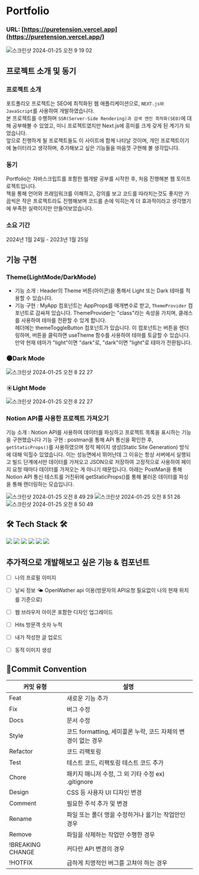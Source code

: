 # Portfolio

### URL: [https://puretension.vercel.app](https://puretension.vercel.app/)

![스크린샷 2024-01-25 오전 9 19 02](https://github.com/puretension/portfolio/assets/106448279/b0748f32-b615-41d6-83d6-9e3da569469c)

## 프로젝트 소개 및 동기

### 프로젝트 소개
포트폴리오 프로젝트는 SEO에 최적화된 웹 애플리케이션으로, `NEXT.js와 JavaScript`를 사용하여 개발하였습니다. <br>
본 프로젝트를 수행하며 `SSR(Server-Side Rendering)과 검색 엔진 최적화(SEO)`에 대해 공부해볼 수 있었고, 미니 프로젝트였지만 Next.js에 흥미를 크게 갖게 된 계기가 되었습니다. <br>
앞으로 진행하게 될 프로젝트들도 이 사이트에 함께 나타날 것이며, 개인 프로젝트이기에 놀이터라고 생각하며, 추가해보고 싶은 기능들을 마음껏 구현해 볼 생각입니다. <br>
### 동기
Portfolio는 자바스크립트를 포함한 웹개발 공부를 시작한 후, 처음 진행해본 웹 토이프로젝트입니다. <br>
책을 통해 언어와 프래임워크를 이해하고, 강의를 보고 코드를 따라치는것도 좋지만 가끔씩은 작은 프로젝트라도 진행해보며 코드를 손에 익히는게 더 효과적이라고 생각했기에 부족한 실력이지만 만들어보았습니다.
### 소요 기간
2024년 1월 24일 - 2023년 1월 25일<br/>

## 기능 구현

### Theme(LightMode/DarkMode)

- 기능 소개 : Header의 Theme 버튼(아이콘)을 통해서 Light 또는 Dark 테마를 적용할 수 있습니다.
- 기능 구현 : MyApp 컴포넌트는 AppProps를 매개변수로 받고, `ThemeProvider` 컴포넌트로 감싸져 있습니다. ThemeProvider는 "class"라는 속성을 가지며, 클래스를 사용하여 테마를 전환할 수 있게 합니다. <br>
헤더에는 themeToggleButton 컴포넌트가 있습니다. 이 컴포넌트는 버튼을 렌더링하며, 버튼을 클릭하면 useTheme 함수를 사용하여 테마를 토글할 수 있습니다. 만약 현재 테마가 "light"이면 "dark"로, "dark"이면 "light"로 테마가 전환됩니다.

### 🌑Dark Mode
![스크린샷 2024-01-25 오전 8 22 27](https://github.com/puretension/portfolio/assets/106448279/345a1da8-342d-4dce-b88d-697bf1056ef7)
### ☀️Light Mode
![스크린샷 2024-01-25 오전 8 22 27](https://github.com/puretension/portfolio/assets/106448279/fcd97f0e-0708-4db8-af0b-0a1086a2a2d9)

### Notion API를 사용한 프로젝트 가져오기

기능 소개 : Notion API를 사용하여 데이터를 파싱하고 프로젝트 목록을 표시하는 기능을 구현했습니다
기능 구현 : postman을 통해 API 통신을 확인한 후, `getStaticProps()`를 사용하였으며 정적 페이지 생성(Static Site Generation) 방식에 대해 익힐수 있었습니다. 
이는 성능면에서 뛰어난데 그 이유는 항상 서버에서 실행되고 빌드 단계에서만 데이터를 가져오고 JSON으로 저장하여 고정적으로 사용하여 페이지 요청 때마다 데이터를 가져오는 게 아니기 때문입니다.
아래는 PostMan을 통해 Notion API 통신 테스트를 거친뒤에 getStaticProps()를 통해 불러온 데이터를 파싱을 통해 렌더링하는 모습입니다.

![스크린샷 2024-01-25 오전 8 49 29](https://github.com/puretension/portfolio/assets/106448279/a77f185a-aaaf-497b-9735-8aa1f3a436a6)
![스크린샷 2024-01-25 오전 8 51 26](https://github.com/puretension/portfolio/assets/106448279/6d81b749-1dbf-4ee8-9e6c-57e4c22a7f88)
![스크린샷 2024-01-25 오전 8 50 49](https://github.com/puretension/portfolio/assets/106448279/b267c601-83de-43af-8378-3f87584bf6a2)

## 🛠️ Tech Stack 🛠️
<div>
    <!-- Language 추가 -->
    <img src="https://img.shields.io/badge/React-20232A?style=for-the-badge&logo=react&logoColor=61DAFB"/>
    <img src="https://img.shields.io/badge/Next.js-000?logo=nextdotjs&logoColor=fff&style=for-the-badge"/>
    <img src="https://img.shields.io/badge/Tailwind_CSS-38B2AC?style=for-the-badge&logo=tailwind-css&logoColor=white"/>
    <img src="https://img.shields.io/badge/html5-%23E34F26.svg?style=for-the-badge&logo=html5&logoColor=white"/>
    <img src="https://img.shields.io/badge/css3-%231572B6.svg?style=for-the-badge&logo=css3&logoColor=white/">
    <img src="https://img.shields.io/badge/JavaScript-F7DF1E?style=for-the-badge&logo=JavaScript&logoColor=white">
</div>

## 추가적으로 개발해보고 싶은 기능 & 컴포넌트
- [ ] 나의 프로필 이미지
- [ ] 날씨 정보 🌤️ OpenWather api 이용(방문자의 API요청 필요없이 나의 현재 위치를 기준으로)
- [ ] 웹 브라우저 아이콘 포함한 디자인 업그레이드
- [ ] Hits 방문객 숫자 누적
- [ ] 내가 작성한 글 업로드
- [ ] 동적 이미지 생성


## 🎯Commit Convention

| 커밋 유형 | 설명 |
| --- | --- |
| Feat | 새로운 기능 추가 |
| Fix | 버그 수정 |
| Docs | 문서 수정 |
| Style | 코드 formatting, 세미콜론 누락, 코드 자체의 변경이 없는 경우 |
| Refactor | 코드 리팩토링 |
| Test | 테스트 코드, 리팩토링 테스트 코드 추가 |
| Chore | 패키지 매니저 수정, 그 외 기타 수정 ex) .gitignore |
| Design | CSS 등 사용자 UI 디자인 변경 |
| Comment | 필요한 주석 추가 및 변경 |
| Rename | 파일 또는 폴더 명을 수정하거나 옮기는 작업만인 경우 |
| Remove | 파일을 삭제하는 작업만 수행한 경우 |
| !BREAKING CHANGE | 커다란 API 변경의 경우 |
| !HOTFIX | 급하게 치명적인 버그를 고쳐야 하는 경우 |
